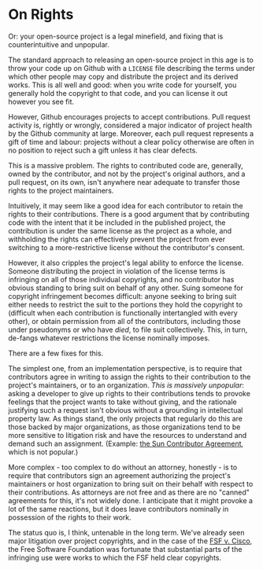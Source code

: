 # On Rights

Or: your open-source project is a legal minefield, and fixing that is counterintuitive and unpopular.

The standard approach to releasing an open-source project in this age is to throw your code up on Github with a `LICENSE` file describing the terms under which other people may copy and distribute the project and its derived works. This is all well and good: when you write code for yourself, you generally hold the copyright to that code, and you can license it out however you see fit.

However, Github encourages projects to accept contributions. Pull request activity is, rightly or wrongly, considered a major indicator of project health by the Github community at large. Moreover, each pull request represents a gift of time and labour: projects without a clear policy otherwise are often in no position to reject such a gift unless it has clear defects.

This is a massive problem. The rights to contributed code are, generally, owned by the contributor, and not by the project's original authors, and a pull request, on its own, isn't anywhere near adequate to transfer those rights to the project maintainers.

Intuitively, it may seem like a good idea for each contributor to retain the rights to their contributions. There is a good argument that by contributing code with the intent that it be included in the published project, the contribution is under the same license as the project as a whole, and withholding the rights can effectively prevent the project from ever switching to a more-restrictive license without the contributor's consent.

However, it also cripples the project's legal ability to enforce the license. Someone distributing the project in violation of the license terms is infringing on all of those individual copyrights, and no contributor has obvious standing to bring suit on behalf of any other. Suing someone for copyright infringement becomes difficult: anyone seeking to bring suit either needs to restrict the suit to the portions they hold the copyright to (difficult when each contribution is functionally intertangled with every other), or obtain permission from all of the contributors, including those under pseudonyms or who have _died_, to file suit collectively. This, in turn, de-fangs whatever restrictions the license nominally imposes.

There are a few fixes for this.

The simplest one, from an implementation perspective, is to require that contributors agree in writing to assign the rights to their contribution to the project's maintainers, or to an organization. _This is massively unpopular_: asking a developer to give up rights to their contributions tends to provoke feelings that the project wants to take without giving, and the rationale justifying such a request isn't obvious without a grounding in intellectual property law. As things stand, the only projects that regularly do this are those backed by major organizations, as those organizations tend to be more sensitive to litigation risk and have the resources to understand and demand such an assignment. (Example: [the Sun Contributor Agreement](https://www.openoffice.org/licenses/sca.pdf), which is not popular.)

More complex - too complex to do without an attorney, honestly - is to require that contributors sign an agreement authorizing the project's maintainers or host organization to bring suit on their behalf with respect to their contributions. As attorneys are not free and as there are no "canned" agreements for this, it's not widely done. I anticipate that it might provoke a lot of the same reactions, but it does leave contributors nominally in possession of the rights to their work.

The status quo is, I think, untenable in the long term. We've already seen major litigation over project copyrights, and in the case of the [FSF v. Cisco](https://www.fsf.org/licensing/complaint-2008-12-11.pdf), the Free Software Foundation was fortunate that substantial parts of the infringing use were works to which the FSF held clear copyrights.
